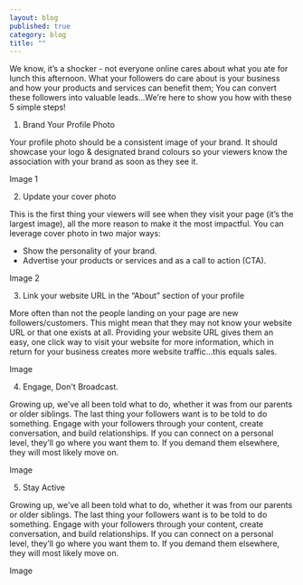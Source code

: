 ```yaml
---
layout: blog
published: true
category: blog
title: ""
---
```



We know, it’s a shocker - not everyone online cares about what you ate for lunch this afternoon. What your followers do care about is your business and how your products and services can benefit them; You can convert these followers into valuable leads...We’re here to show you how with these 5 simple steps!

1. Brand Your Profile Photo

Your profile photo should be a consistent image of your brand. It should showcase your logo & designated brand colours so your viewers know the association with your brand as soon as they see it.

Image 1 

2. Update your cover photo

This is the first thing your viewers will see when they visit your page (it’s the largest image), all the more reason to make it the most impactful. You can leverage cover photo in two major ways: 
- Show the personality of your brand. 
- Advertise your products or services and as a call to action (CTA).  

Image 2

3. Link your website URL in the “About” section of your profile

More often than not the people landing on your page are new followers/customers. This might mean that they may not know your website URL or that one exists at all. Providing your website URL gives them an easy, one click way to visit your website for more information, which in return for your business creates more website traffic…this equals sales.

Image

4. Engage, Don't Broadcast. 

Growing up, we’ve all been told what to do, whether it was from our parents or older siblings. The last thing your followers want is to be told to do something. Engage with your followers through your content, create conversation, and build relationships. If you can connect on a personal level, they’ll go where you want them to. If you demand them elsewhere, they will most likely move on. 

Image

5. Stay Active

Growing up, we’ve all been told what to do, whether it was from our parents or older siblings. The last thing your followers want is to be told to do something. Engage with your followers through your content, create conversation, and build relationships. If you can connect on a personal level, they’ll go where you want them to. If you demand them elsewhere, they will most likely move on. 

Image